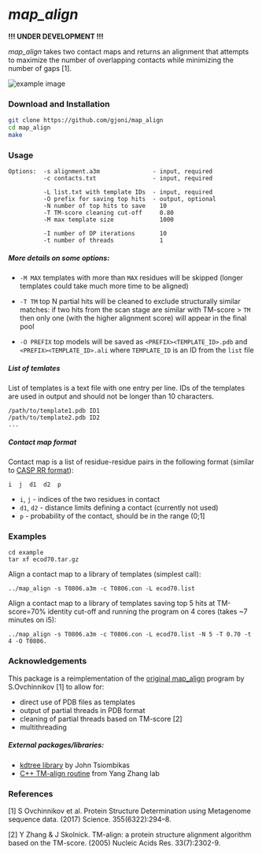 # _map_align_

**!!! UNDER DEVELOPMENT !!!**

_map_align_ takes two contact maps and returns an alignment that attempts to maximize the number of overlapping contacts while minimizing the number of gaps [1].


![example image](https://raw.githubusercontent.com/sokrypton/map_align/master/map_align_fig.png)

### Download and Installation
```sh
git clone https://github.com/gjoni/map_align
cd map_align
make
```

### Usage

```
Options:  -s alignment.a3m               - input, required
          -c contacts.txt                - input, required

          -L list.txt with template IDs  - input, required
          -O prefix for saving top hits  - output, optional
          -N number of top hits to save    10
          -T TM-score cleaning cut-off     0.80
          -M max template size             1000

          -I number of DP iterations       10
          -t number of threads             1

```

##### More details on some options:

* `-M MAX` templates with more than `MAX` residues will be skipped 
 (longer templates could take much more time to be aligned)

* `-T TM` top N partial hits will be cleaned to exclude structurally similar matches: 
 if two hits from the scan stage are similar with TM-score > `TM` then only one 
 (with the higher alignment score) will appear in the final pool

* `-O PREFIX` top models will be saved as `<PREFIX><TEMPLATE_ID>.pdb` and `<PREFIX><TEMPLATE_ID>.ali` where `TEMPLATE_ID` is an ID from the `list` file

##### List of temlates

List of templates is a text file with one entry per line. IDs of the templates are used in output and should not be longer than 10 characters.

```
/path/to/template1.pdb ID1
/path/to/template2.pdb ID2
...
```

##### Contact map format

Contact map is a list of residue-residue pairs in the following format (similar to [CASP RR format](http://www.predictioncenter.org/casp12/index.cgi?page=format#RR)):

```
i  j  d1  d2  p
```

* `i`, `j` - indices of the two residues in contact
* `d1`, `d2` - distance limits defining a contact (currently not used)
* `p` - probability of the contact, should be in the range (0;1]

### Examples

```
cd example
tar xf ecod70.tar.gz
```

Align a contact map to a library of templates (simplest call):
```
../map_align -s T0806.a3m -c T0806.con -L ecod70.list
```

Align a contact map to a library of templates saving top 5 hits at TM-score=70% identity cut-off and running the program on 4 cores (takes ~7 minutes on i5):
```
../map_align -s T0806.a3m -c T0806.con -L ecod70.list -N 5 -T 0.70 -t 4 -O T0806.
```


### Acknowledgements

This package is a reimplementation of the [original map_align](https://github.com/sokrypton/map_align) program by S.Ovchinnikov [1] to allow for:
 - direct use of PDB files as templates
 - output of partial threads in PDB format
 - cleaning of partial threads based on TM-score [2]
 - multithreading

##### External packages/libraries:
 - [kdtree library](https://github.com/jtsiomb/kdtree) by John Tsiombikas
 - [C++ TM-align routine](https://zhanglab.ccmb.med.umich.edu/TM-align) from Yang Zhang lab

### References

[1] S Ovchinnikov et al. Protein Structure Determination using Metagenome sequence data. (2017) Science. 355(6322):294–8.

[2] Y Zhang & J Skolnick. TM-align: a protein structure alignment algorithm based on the TM-score. (2005) Nucleic Acids Res. 33(7):2302-9.

